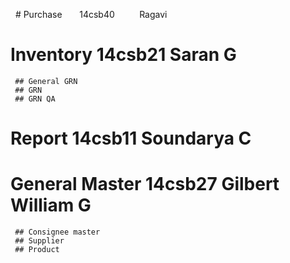  
   # Purchase       14csb40          Ragavi  
   
   # Inventory         14csb21             Saran G
     ## General GRN
     ## GRN
     ## GRN QA
     
   # Report            14csb11             Soundarya C  
    
   # General Master    14csb27             Gilbert William G
     ## Consignee master
     ## Supplier
     ## Product
     
